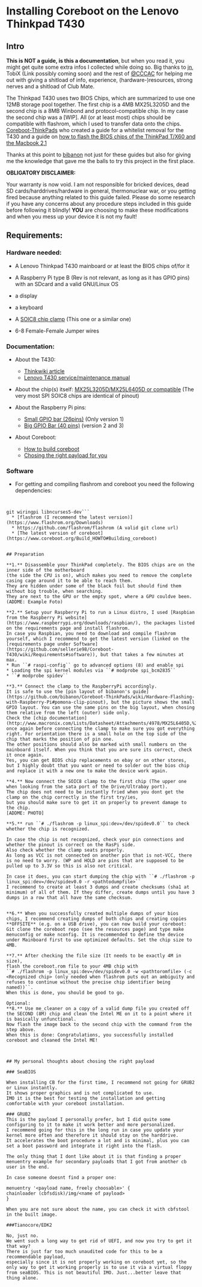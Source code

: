 # Installing Coreboot on the Lenovo Thinkpad T430

## Intro 
**This is NOT a guide, is this a documentation**, but when you read it, you might get quite some extra infos I collected while doing so.
Big thanks to [jn](https://github.com/neuschaefer), TobiX (Link possibly coming soon) and the rest of [@CCCAC](https://twitter.com/CCCAC) for helping me out with giving a shitload of info, experience, (hardware-)resources, strong nerves and a shitload of Club Mate.

The Thinkpad T430 uses two BIOS Chips, which are summarized to use one 12MB storage pool together.
The first chip is a 4MB MX25L3205D and the second chip is a 8MB Winbond and  protocol-compatible chip.
In my case the second chip was a [WIP]. All (or at least most) chips should be compatible with flashrom, which I used to transfer data onto the chips.
[Coreboot-ThinkPads](https://github.com/bibanon/Coreboot-ThinkPads/wiki) 
who created a guide for a whitelist removal for the T430 and a guide on [how to flash the BIOS chips of the ThinkPad T/X60 and the Macbook 2,1](https://github.com/bibanon/Coreboot-ThinkPads/wiki/Hardware-Flashing-with-Raspberry-Pi)

Thanks at this point to [bibanon](https://github.com/bibanon) not just for these guides but also for giving me the knowledge that gave me the balls to try this project in the first place.

**OBLIGATORY DISCLAIMER:**

Your warranty is now void. I am not responsible for bricked devices, dead SD cards/harddrives/hardware in general, thermonuclear war, or you getting fired because anything related to this guide failed. Please do some research if you have any concerns about any procedure steps included in this guide before following it blindly! **YOU** are choosing to make these modifications and when you mess up your device it is not my fault!



## Requirements:

### Hardware needed:
- A Lenovo Thinkpad T430 mainboard or at least the BIOS chips of/for it

- A Raspberry Pi type B (Rev is not relevant, as long as it has GPIO pins) with an SDcard and a valid GNU/Linux OS
- a display
- a keyboard
- A [SOIC8 chip clamp](https://www.amazon.com/CPT-063-Test-Clip-SOIC8-Pomona/dp/B00HHH65T4) (This one or a similar one)
- 6-8 Female-Female Jumper wires

### Documentation:
  * About the T430:
    * [Thinkwiki article](https://www.thinkwiki.org/wiki/Category:T430)
    * [Lenovo T430 service/maintenance manual](https://download.lenovo.com/ibmdl/pub/pc/pccbbs/mobiles_pdf/t430_t430i_hmm_en_0b48304_04.pdf)
  * About the chip(s) itself: [MX25L3205D/MX25L6405D or compatible](http://www.macronix.com/Lists/Datasheet/Attachments/4978/MX25L6405D,%203V,%2064Mb,%20v1.5.pdf) (The very most SPI SOIC8 chips are identical of pinout)
  * About the Raspberry Pi pins:
    * [Small GPIO bar (26pins)](https://www.raspberrypi.org/documentation/usage/gpio/) (Only version 1)
    * [Big GPIO Bar (40 pins)](https://www.raspberrypi.org/documentation/usage/gpio-plus-and-raspi2/README.md) (version 2 and 3)
 
  * About Coreboot:
    * [How to build coreboot](https://www.coreboot.org/Build_HOWTO)
    * [Chosing the right payload for you](https://www.coreboot.org/Payloads)

### Software
  * For getting and compiling flashrom and coreboot you need the following dependencies:
```build-essential pciutils-dev zlib1g-dev  libfti-dev libusb-dev subversion 


git wiringpi libncurses5-dev```
  * [flashrom (I recommend the latest version)](https://www.flashrom.org/Downloads)
  * https://github.com/flashrom/flashrom (A valid git clone url)
  * [The latest version of coreboot](https://www.coreboot.org/Build_HOWTO#Building_coreboot)


## Preparation

**1.** Disassemble your ThinkPad completely. The BIOS chips are on the inner side of the motherboard
(the side the CPU is on), which makes you need to remove the complete casing cage around it to be able to reach them.
They are hidden under some of the black foil but should find them  without big trouble, when searching.
They are next to the GPU or the empty spot, where a GPU couldve been.
(ADDME: Example Foto)

**2.** Setup your Raspberry Pi to run a Linux distro, I used [Raspbian from the Raspberry Pi website](https://www.raspberrypi.org/downloads/raspbian/), the packages listed on the requirements page and install flashrom.
In case you Raspbian, you need to download and compile flashrom yourself, which I recommend to get the latest version (linked on the [requirements page under Software](https://github.com/sellerie98/Coreboot-T430/wiki/Requirements#software)), but that takes a few minutes at max.
* Run ``# raspi-config`` go to advanced options (8) and enable spi 
* Loading the spi kernel modules via ``# modprobe spi_bcm2835``
* ``# modprobe spidev``

**3.** Connect the clamp to the RaspberryPi accordingly.
It is safe to use the [pin layout of bibanon's guide](https://github.com/bibanon/Coreboot-ThinkPads/wiki/Hardware-Flashing-with-Raspberry-Pi#pomona-clip-pinout), but the picture shows the small GPIO layout. You can use the same pins on the big layout, when chosing them relative from the left (outer) side only.
Check the [chip documentation](http://www.macronix.com/Lists/Datasheet/Attachments/4978/MX25L6405D,%203V,%2064Mb,%20v1.5.pdf) once again before connecting the clamp to make sure you got everything right. For orientation there is a small hole on the top side of the chip that marks the position of pin one.
The other positions should also be marked with small numbers on the mainboard itself. When you think that you are sure its correct, check it once again.
Yes, you can get BIOS chip replacements on ebay or on other stores,
but I highly doubt that you want or need to solder out the bios chip and replace it with a new one to make the device work again.

**4.** Now connect the SOIC8 clamp to the first chip (The upper one when looking from the sata port of the Drive/Ultrabay port).
The chip does not need to be instantly fried when you dont get the clamp on the chip correctly in the first try/ies,
but you should make sure to get it on properly to prevent damage to the chip.
[ADDME: PHOTO]

**5.** run ``# ./flashrom -p linux_spi:dev=/dev/spidev0.0`` to check whether the chip is recognized.

In case the chip is not recognized, check your pin connections and whether the pinout is correct on the RasPi side.
Also check whether the clamp seats properly.
As long as VCC is not connected on another pin that is not-VCC, there is no need to worry. (WP and HOLD are pins that are supposed to be pulled up to 3.3V so this is also not critical.

In case it does, you can start dumping the chip with ``# ./flashrom -p linux_spi:dev=/dev/spidev0.0 -r <pathtodumpfile>``
I recommend to create at least 3 dumps and create checksums (sha1 at minimum) of all of them. If they differ, create dumps until you have 3 dumps in a row that all have the same checksum.


**6.** When you successfully created multiple dumps of your bios chips, I recommend creating dumps of both chips and creating copies **OFFSITE** (e.g. on a USB drive), you can now build your coreboot: Git clone the coreboot repo (see the resources page) and type make menuconfig or make nconfig. It is recommended to define the device under Mainboard first to use optimized defaults. Set the chip size to 4MB. 

**7.** After checking the file size (It needs to be exactly 4M in size),
flash the coreboot.rom file to your 4MB chip with
``# ./flashrom -p linux_spi:dev=/dev/spidev0.0 -w <pathtoromfile> (-c <Recognized chip> (only needed when flashrom puts out an ambiguity and refuses to continue without the precise chip identifier being named))``.
When this is done, you should be good to go.

Optional:
**8.** Use me_cleaner on a copy of a valid dump file you created off the SECOND (8M) chip and clean the Intel ME on it to a point where it is basically unfunctional.
Now flash the image back to the second chip with the command from the step above.
When this is done: Congratulations, you successfully installed coreboot and cleaned the Intel ME!



## My personal thoughts about chosing the right payload

### SeaBIOS

When installing CB for the first time, I recommend not going for GRUB2 or Linux instantly.
It shows proper graphics and is not complicated to use.
IMO it is the best for testing the installation and getting comfortable with your coreboot installation.

### GRUB2
This is the payload I personally prefer, but I did quite some configuring to it to make it work better and more personalized.
I recommend going for this in the long run in case you update your kernel more often and therefore it should stay on the harddrive.
It accelerates the boot procedure a lot and is minimal, plus you can set a boot password and integrate it right into the flash.

The only thing that I dont like about it is that finding a proper menuentry example for secondary payloads that I got from another cb user in the end.

In case someone doesnt find a proper one:

menuentry '<payload name, freely choosable>' {
chainloader (cbfsdisk)/img/<name of payload>
}

When you are not sure about the name, you can check it with cbfstool in the built image.

###Tianocore/EDK2

No, just no.
We went such a long way to get rid of UEFI, and now you try to get it that way?
There is just far too much unaudited code for this to be a recommendable payload,
especially since it is not properly working on coreboot yet, so the only way to get it working properly is to use it via a virtual floppy from seaBIOS. This is not beautiful IMO. Just...better leave that thing alone.
